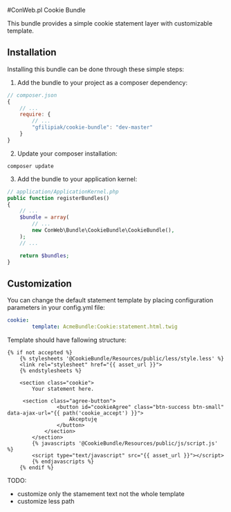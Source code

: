 #ConWeb.pl Cookie Bundle

This bundle provides a simple cookie statement layer with customizable template.



## Installation

Installing this bundle can be done through these simple steps:

1. Add the bundle to your project as a composer dependency:
```javascript
// composer.json
{
    // ...
    require: {
        // ...
        "gfilipiak/cookie-bundle": "dev-master"
    }
}
```

2. Update your composer installation:
```shell
composer update
````

3. Add the bundle to your application kernel:
```php
// application/ApplicationKernel.php
public function registerBundles()
{
	// ...
	$bundle = array(
		// ...
        new ConWeb\Bundle\CookieBundle\CookieBundle(),
	);
    // ...

    return $bundles;
}
```

## Customization
You can change the default statement template by placing configuration parameters in your config.yml file:
```yml
cookie:
        template: AcmeBundle:Cookie:statement.html.twig
```
Template should have fallowing structure:
```twig
{% if not accepted %}
    {% stylesheets '@CookieBundle/Resources/public/less/style.less' %}
    <link rel="stylesheet" href="{{ asset_url }}">
    {% endstylesheets %}

    <section class="cookie">
        Your statement here.

     <section class="agree-button">
                <button id="cookieAgree" class="btn-success btn-small" data-ajax-url="{{ path('cookie_accept') }}">
                    Akceptuję
                </button>
            </section>
        </section>
        {% javascripts '@CookieBundle/Resources/public/js/script.js' %}
        <script type="text/javascript" src="{{ asset_url }}"></script>
        {% endjavascripts %}
    {% endif %}
```

TODO: 
- customize only the stamement text not the whole template
- customize less path
